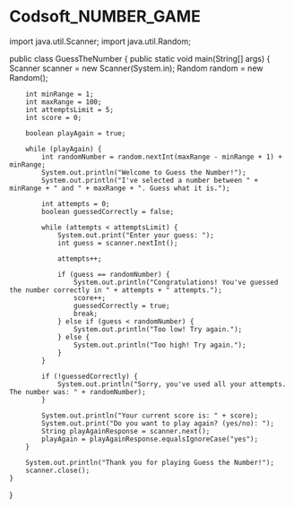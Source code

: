 # Codsoft_NUMBER_GAME
import java.util.Scanner;
import java.util.Random;

public class GuessTheNumber {
    public static void main(String[] args) {
        Scanner scanner = new Scanner(System.in);
        Random random = new Random();
        
        int minRange = 1;
        int maxRange = 100;
        int attemptsLimit = 5;
        int score = 0;
        
        boolean playAgain = true;
        
        while (playAgain) {
            int randomNumber = random.nextInt(maxRange - minRange + 1) + minRange;
            System.out.println("Welcome to Guess the Number!");
            System.out.println("I've selected a number between " + minRange + " and " + maxRange + ". Guess what it is.");
            
            int attempts = 0;
            boolean guessedCorrectly = false;
            
            while (attempts < attemptsLimit) {
                System.out.print("Enter your guess: ");
                int guess = scanner.nextInt();
                
                attempts++;
                
                if (guess == randomNumber) {
                    System.out.println("Congratulations! You've guessed the number correctly in " + attempts + " attempts.");
                    score++;
                    guessedCorrectly = true;
                    break;
                } else if (guess < randomNumber) {
                    System.out.println("Too low! Try again.");
                } else {
                    System.out.println("Too high! Try again.");
                }
            }
            
            if (!guessedCorrectly) {
                System.out.println("Sorry, you've used all your attempts. The number was: " + randomNumber);
            }
            
            System.out.println("Your current score is: " + score);
            System.out.print("Do you want to play again? (yes/no): ");
            String playAgainResponse = scanner.next();
            playAgain = playAgainResponse.equalsIgnoreCase("yes");
        }
        
        System.out.println("Thank you for playing Guess the Number!");
        scanner.close();
    }
}
